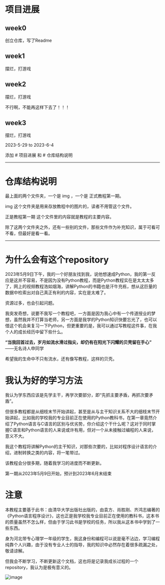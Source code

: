 
# 项目进展

## week0 

创立仓库，写了Readme

## week1 

摆烂，打游戏

## week2 

摆烂，打游戏

不行啊，不能再这样下去了！！！

## week3 

摆烂，打游戏

2023-5-29 to 2023-6-4

添加 # 项目进展 和 # 仓库结构说明



---

# 仓库结构说明

最上面的两个文件夹，一个是 img ，一个是 正式教程第一期。

img 这个文件夹是用来存放教程中的图片的，读者不用管这个文件。

正是教程第一期 这个文件里的内容就是教程的主要内容。

除了这两个文件夹之外，还有一些别的文件，那些文件作为补充知识，属于可看可不看，但最好是看一看。


---


# 为什么会有这个repository

2023年5月9日下午，我的一个好朋友找到我，说他想速成Python，我的第一反应是这并不容易，不是因为没有Python教程，而是Python教程实在是太太太多了，网上的视频教程浩如烟海，讲解Python的书籍也是汗牛充栋，想从这巨量的数据中检索出对自己真正有利的内容，实在是太难了。

资源过多，也会引起问题。

我突发奇想，说要不我写一个教程吧，一方面是因为我心中有一个传道授业的梦想，虽然我并不打算当老师，另一方面是我学的Python知识快要忘光了，也可以借这个机会来复习一下Python，但更重要的是，我可以通过写教程这件事，在我个人的成长经历中留下些什么。

**“当我回首过去，岁月如流水滑过指尖，却仍有在阳光下闪耀的贝壳留在手心”**
——无名诗人申同学

希望我的生命中不只有流水，还有像写教程，这样的贝壳。

# 我认为好的学习方法

我认为学东西应该是先学主干，再学次要部分，即“先抓主要矛盾，再抓次要矛盾”。

但很多教程都是从细枝末节开始讲起，甚至是从与主干知识关系不大的细枝末节开始讲起，比如我的学校我的专业目前正在使用的Python教科书，在第一章竟然介绍了Python语言与C语言的区别与优劣势，你介绍这个干什么呢？这对于同时掌握C语言和Python语言的人来说或许有用，但对一个从未接触过编程的人来说，意义不大。

我这个教程将讲解Python的主干知识，对那些次要的，比如对程序设计语言的介绍，进制转换之类的内容，将一笔带过。


该教程会分很多期，随着我学习的进度而不断更新。

第一期从2023年5月9日开始，预计到2023年6月末结束

# 注意

本教程主要基于此书：由清华大学出版社出版的，由袁方、肖胜刚、齐鸿志编著的《Python语言程序设计》，这也正是我学校我专业目前正在使用的教科书，这本书的质量虽然不怎么样，但由于学习此书是学校的任务，所以我从这本书中学到了一些东西。

身为河北带专心理学一年级的学生，我这身份和编程可以说是毫不沾边，学习编程纯靠个人兴趣，由于没有专业人士的指导，我的知识中必然存在着很多疏漏之处，敬请谅解。

但我会不断学习，不断更新这个文档，这也将是记录我成长过程的一个repository，我认为是极有意义的。

![image](https://github.com/ShenFengyue/Python-For-You/blob/main/img/%E6%95%99%E7%A7%91%E4%B9%A6.jpg)


